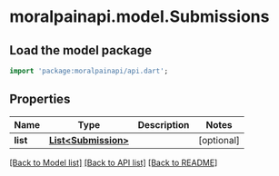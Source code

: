 # moralpainapi.model.Submissions

## Load the model package
```dart
import 'package:moralpainapi/api.dart';
```

## Properties
Name | Type | Description | Notes
------------ | ------------- | ------------- | -------------
**list** | [**List&lt;Submission&gt;**](Submission.md) |  | [optional] 

[[Back to Model list]](../README.md#documentation-for-models) [[Back to API list]](../README.md#documentation-for-api-endpoints) [[Back to README]](../README.md)



